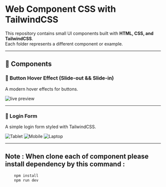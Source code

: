 # Web Component CSS with TailwindCSS

This repository contains small UI components built with **HTML, CSS, and TailwindCSS**.  
Each folder represents a different component or example.

---

## 🚀 Components

### 🔘 Button Hover Effect (Slide-out && Slide-in)
A modern hover effects for buttons.  

![live preview](https://res.cloudinary.com/dnfahcxo3/image/upload/v1759471771/Screencastfrom2025-10-0313-06-05-ezgif.com-video-to-gif-converter_xjzbqx.gif)

---

### 🔐 Login Form
A simple login form styled with TailwindCSS.  

![Tablet](https://res.cloudinary.com/dnfahcxo3/image/upload/v1759464777/Screenshot_from_2025-10-03_10-48-02_tbq3dk.png)
![Mobile](https://res.cloudinary.com/dnfahcxo3/image/upload/v1759464777/Screenshot_from_2025-10-03_10-50-01_q7cwza.png)
![Laptop](https://res.cloudinary.com/dnfahcxo3/image/upload/v1759464777/Screenshot_from_2025-10-03_10-47-50_j92ixs.png)

---

## Note : When clone each of component please install dependency by this command :
```bash 
    npm install
    npm run dev